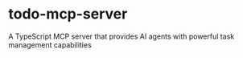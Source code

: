 # todo-mcp-server
A TypeScript MCP server that provides AI agents with powerful task management capabilities

